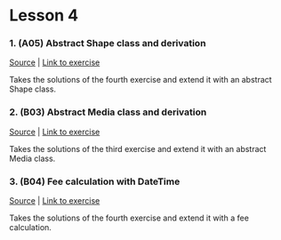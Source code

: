 # Lesson 4

### 1. (A05) Abstract Shape class and derivation
[Source](./A05_abstract_shapes/) | [Link to exercise](http://fsr.github.io/csharp-lessons/exercises/A05_abstract_shapes.html)

Takes the solutions of the fourth exercise and extend it with an abstract Shape class.

### 2. (B03) Abstract Media class and derivation
[Source](./B03_abstract_media/) | [Link to exercise](http://fsr.github.io/csharp-lessons/exercises/B03_abstract_media.html)

Takes the solutions of the third exercise and extend it with an abstract Media class.

### 3. (B04) Fee calculation with DateTime
[Source](./B04_fee_calculation/) | [Link to exercise](http://fsr.github.io/csharp-lessons/exercises/B04_fee_calculation.html)

Takes the solutions of the fourth exercise and extend it with a fee calculation.